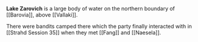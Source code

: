**Lake Zarovich** is a large body of water on the northern boundary of [[Barovia]], above [[Vallaki]].

There were bandits camped there which the party finally interacted with in [[Strahd Session 35]] when they met [[Fang]] and [[Naesela]].